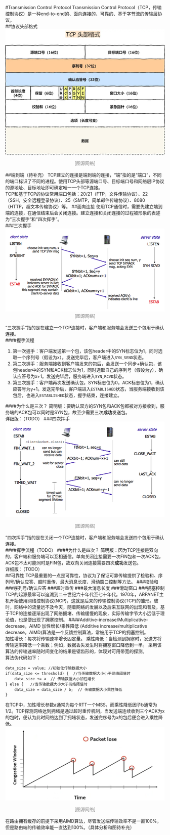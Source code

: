 #Transmission Control Protocol
Transmission Control Protocol（TCP，传输控制协议）是一种end-to-end的、面向连接的、可靠的、基于字节流的传输层协议。  
##协议头部格式
![avatar](TCP_header.jpg)  
<font color=gray><center>[图源网络]</center></font>  
##端到端（待补充）
TCP建立的连接是端到端的连接，“端”指的是“端口”，不同的端口标识了不同的进程。使用TCP头部等源端口号、目标端口号和网络层IP协议的源地址、目标地址即可确定唯一一个TCP连接。  
TCP和基于TCP的协议常用端口包括：20/21（FTP，文件传输协议）、22（SSH，安全远程登录协议）、25（SMTP，简单邮件传输协议）、8080（HTTP，超文本传输协议）等。
##面向连接
使用TCP通信时，需要先建立端到端的连接，在通信结束后会关闭连接。建立连接和关闭连接的过程被形象的表述为“三次握手”和“四次挥手”。  
###三次握手
![avatar](Connection_TCP.png)  
<font color=gray><center>[图源网络]</center></font>  
“三次握手”指的是在建立一个TCP连接时，客户端和服务端会发送三个包用于确认连接。  
####握手流程
1. 第一次握手：客户端发送第一个包，该包header中的SYN标志位为1，同时选取一个序列号（假设为x）。发送完毕后，客户端进入`SYN_SEND`状态。  
2. 第二次握手：服务端接收到客户端发来的包后，会发送一个同步+确认包，该包header中的SYN和ACK标志位为1，同时选取自己的序列号（假设为y），确认应答号为x+1。发送完毕后，服务端进入`SYN_RCVD`状态。  
3. 第三次握手：客户端再次发送确认包，SYN标志位为0，ACK标志位为1，确认应答号为y+1。发送完毕后，客户端进入`ESTABLISHED`状态，当服务端接收到该包后，也进入`ESTABLISHED`状态，握手结束，连接建立。  

####为什么是三次？
简明版：要确认双方的SYN包和ACK包都被对方接收到，服务端的ACK包可以同时是SYN包，故至少需要三次**成功**发送包。  
详细版：（TODO） 
###四次挥手
![avatar](Disconnection_TCP.png)  
<font color=gray><center>[图源网络]</center></font>    
“四次挥手”指的是在关闭一个TCP连接时，客户端和服务端会发送四个包用于确认连接。  
####挥手流程（TODO）
####为什么是四次？
简明版：因为TCP连接是双向的，客户端和服务端可以互相通信。单向关闭连接需要一次FIN包和一次ACK包，ACK包不太可能同时是FIN包，故双向关闭连接需要四次**成功**发送包。  
详细版：（TODO）  
##可靠性
TCP最重要的一点是可靠性，协议为了保证可靠传输提供了检验和、序列号/确认应答、超时重传、最大消息长度、滑动窗口控制等方法。
###校验和
###序列号/确认应答
###超时重传
###最大消息长度
###滑动窗口
###拥塞控制
TCP的起源最早可以追溯到二十世纪六十年代至七十年代。1970年，ARPANET主机开始使用网络控制协议(NCP)，这就是后来的传输控制协议(TCP)的雏形。彼时，网络中的流量远不及今天，随着网络的发展以及后来互联网的出现和普及，基于TCP的连接逐渐出现了网络拥堵、传输缓慢的现象，实际传输字节大小远低于理论值，也是便出现了拥塞控制。
####Additive-increase/Multiplicative-decrease，AIMD
加性增长/乘性降低 (Additive increase/multiplicative decrease，AIMD)算法是一个反馈控制算法，常被用于TCP的拥塞控制。  
加性增长：每次将传输速率增长固定量。
乘性降低：当检测到拥塞时，发送方将传输速率降低一个乘数；例如，数据丢失发生时将拥塞窗口降低到一半。
采用该算法的传输速率随时间变化的结果是锯齿形的，体现对可用带宽的探测。  
算法伪代码如下：

```
data_size = value; //初始化传输数据大小
if(data_size <= threshold) {  //当传输数据大小小于网络阈值时
	data_size += a  // 传输数据大小加性增长
} else {   //当传输数据大小大于网络阈值时
	data_size = data_size / b;  // 传输数据大小乘性降低
}
```
在TCP中，加性增长参数a通常为每个RTT一个MSS，而乘性降低因子b通常为1/2。TCP探测网络达到拥堵是通过超时重传机制，当发送端连续收到三个ACK为x的包时，便认为此时网络达到了拥堵状态，发送完序号为x的包后便会进入乘性降低。
![avatar](Single_Stream_AIMD.png)  
<font color=gray><center>[图源网络]</center></font>    
在路由拥有缓存的前提下采用AIMD算法，尽管发送端传输效率不是一直100%，但是路由端的传输效率能一直达到100%。（具体分析和图待补充）  
